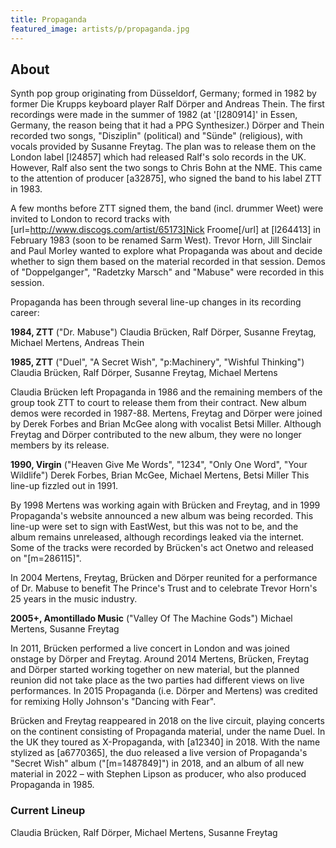 ```yaml
---
title: Propaganda
featured_image: artists/p/propaganda.jpg
---
```

## About

Synth pop group originating from Düsseldorf, Germany; formed in 1982 by former Die Krupps keyboard player Ralf Dörper and Andreas Thein. The first recordings were made in the summer of 1982 (at '[l280914]' in Essen, Germany, the reason being that it had a PPG Synthesizer.) Dörper and Thein recorded two songs, "Disziplin" (political) and "Sünde" (religious), with vocals provided by Susanne Freytag. The plan was to release them on the London label [l24857] which had released Ralf's solo records in the UK. However, Ralf also sent the two songs to Chris Bohn at the NME. This came to the attention of producer [a32875], who signed the band to his label ZTT in 1983.

A few months before ZTT signed them, the band (incl. drummer Weet) were invited to London to record tracks with [url=http://www.discogs.com/artist/65173]Nick Froome[/url] at [l264413] in February 1983 (soon to be renamed Sarm West). Trevor Horn, Jill Sinclair and Paul Morley wanted to explore what Propaganda was about and decide whether to sign them based on the material recorded in that session. Demos of "Doppelganger", "Radetzky Marsch" and "Mabuse" were recorded in this session.

Propaganda has been through several line-up changes in its recording career:

**1984, ZTT** ("Dr. Mabuse")
Claudia Brücken, Ralf Dörper, Susanne Freytag, Michael Mertens, Andreas Thein

**1985, ZTT** ("Duel", "A Secret Wish", "p:Machinery", "Wishful Thinking")
Claudia Brücken, Ralf Dörper, Susanne Freytag, Michael Mertens

Claudia Brücken left Propaganda in 1986 and the remaining members of the group took ZTT to court to release them from their contract. New album demos were recorded in 1987-88. Mertens, Freytag and Dörper were joined by Derek Forbes and Brian McGee along with vocalist Betsi Miller. Although Freytag and Dörper contributed to the new album, they were no longer members by its release.

**1990, Virgin** ("Heaven Give Me Words", "1234", "Only One Word", "Your Wildlife")
Derek Forbes, Brian McGee, Michael Mertens, Betsi Miller
This line-up fizzled out in 1991. 

By 1998 Mertens was working again with Brücken and Freytag, and in 1999 Propaganda's website announced a new album was being recorded. This line-up were set to sign with EastWest, but this was not to be, and the album remains unreleased, although recordings leaked via the internet. Some of the tracks were recorded by Brücken's act Onetwo and released on "[m=286115]".

In 2004 Mertens, Freytag, Brücken and Dörper reunited for a performance of Dr. Mabuse to benefit The Prince's Trust and to celebrate Trevor Horn's 25 years in the music industry. 

**2005+, Amontillado Music** ("Valley Of The Machine Gods")
Michael Mertens, Susanne Freytag

In 2011, Brücken performed a live concert in London and was joined onstage by Dörper and Freytag. Around 2014 Mertens, Brücken, Freytag and Dörper started working together on new material, but the planned reunion did not take place as the two parties had different views on live performances. In 2015 Propaganda (i.e. Dörper and Mertens) was credited for remixing Holly Johnson's "Dancing with Fear".

Brücken and Freytag reappeared in 2018 on the live circuit, playing concerts on the continent consisting of Propaganda material, under the name Duel. In the UK they toured as X-Propaganda, with [a12340] in 2018. With the name stylized as [a6770365], the duo released a live version of Propaganda's "Secret Wish" album ("[m=1487849]") in 2018, and an album of all new material in 2022 – with Stephen Lipson as producer, who also produced Propaganda in 1985.

### Current Lineup

Claudia Brücken, Ralf Dörper, Michael Mertens, Susanne Freytag

